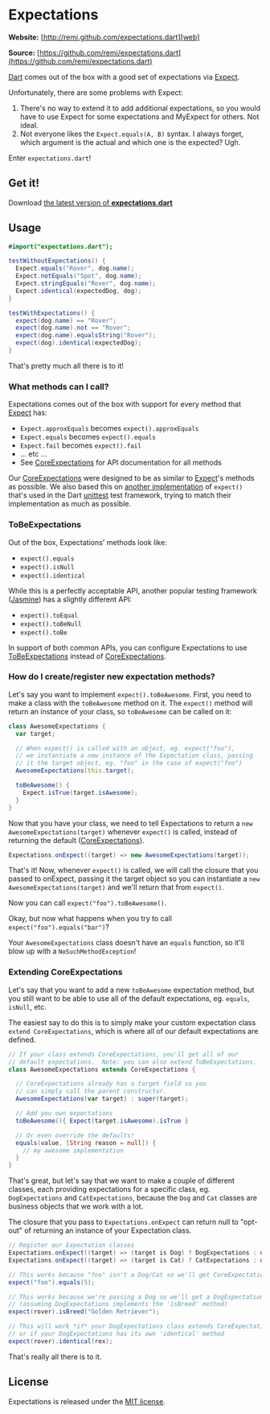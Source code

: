 # Expectations

**Website:** [http://remi.github.com/expectations.dart][web]

**Source:** [https://github.com/remi/expectations.dart](https://github.com/remi/expectations.dart)

[Dart][] comes out of the box with a good set of expectations via [Expect][].

Unfortunately, there are some problems with Expect:

 1. There's no way to extend it to add additional expectations, so you would have to 
use Expect for some expectations and MyExpect for others.  Not ideal.
 2. Not everyone likes the `Expect.equals(A, B)` syntax.  I always forget, which 
argument is the actual and which one is the expected?  Ugh.

Enter `expectations.dart`!

## Get it!

Download [the latest version of **expectations.dart**][latest]

## Usage

```actionscript
#import("expectations.dart");

testWithoutExpectations() {
  Expect.equals("Rover", dog.name);
  Expect.notEquals("Spot", dog.name);
  Expect.stringEquals("Rover", dog.name);
  Expect.identical(expectedDog, dog);
}

testWithExpectations() {
  expect(dog.name) == "Rover";
  expect(dog.name).not == "Rover";
  expect(dog.name).equalsString("Rover");
  expect(dog).identical(expectedDog);
}
```

That's pretty much all there is to it!

### What methods can I call?

Expectations comes out of the box with support for every method that [Expect][] has:

 * `Expect.approxEquals` becomes `expect().approxEquals`
 * `Expect.equals` becomes `expect().equals`
 * `Expect.fail` becomes `expect().fail`
 * ... etc ...
 * See [CoreExpectations][] for API documentation for all methods

Our [CoreExpectations][] were designed to be as similar to [Expect][]'s methods as possible. 
We also based this on [another implementation][unittest_expect] of `expect()` that's used in the Dart [unittest][] 
test framework, trying to match their implementation as much as possible.

### ToBeExpectations

Out of the box, Expectations' methods look like: 

 * `expect().equals`
 * `expect().isNull`
 * `expect().identical`

While this is a perfectly acceptable API, another popular testing framework ([Jasmine][]) has a slightly 
different API:

 * `expect().toEqual`
 * `expect().toBeNull`
 * `expect().toBe`

In support of both common APIs, you can configure Expectations to use [ToBeExpectations][] instead of 
[CoreExpectations][].

### How do I create/register new expectation methods?

Let's say you want to implement `expect().toBeAwesome`.  First, you need to make a class with the `toBeAwesome` 
method on it.  The `expect()` method will return an instance of your class, so `toBeAwesome` can be called on it:

```actionscript
class AwesomeExpectations {
  var target;

  // When expect() is called with an object, eg. expect("foo"), 
  // we instantiate a new instance of the Expectation class, passing 
  // it the target object, eg. "foo" in the case of expect("foo")
  AwesomeExpectations(this.target);

  toBeAwesome() {
    Expect.isTrue(target.isAwesome);
  }
}
```

Now that you have your class, we need to tell Expectations to return a `new AwesomeExpectations(target)` whenever 
`expect()` is called, instead of returning the default ([CoreExpectations][]).

```actionscript
Expectations.onExpect((target) => new AwesomeExpectations(target));
```

That's it!  Now, whenever `expect()` is called, we will call the closure that you passed to onExpect, 
passing it the target object so you can instantiate a `new AwesomeExpectations(target)` and we'll return 
that from `expect()`.

Now you can call `expect("foo").toBeAwesome()`.

Okay, but now what happens when you try to call `expect("foo").equals("bar")`?

Your `AwesomeExpectations` class doesn't have an `equals` function, so it'll blow up with a `NoSuchMethodException`!

### Extending CoreExpectations

Let's say that you want to add a new `toBeAwesome` expectation method, but you still want to be able to use 
all of the default expectations, eg. `equals`, `isNull`, etc.

The easiest say to do this is to simply make your custom expectation class `extend CoreExpectations`, which 
is where all of our default expectations are defined.

```actionscript
// If your class extends CoreExpectations, you'll get all of our 
// default expectations.  Note: you can also extend ToBeExpectations.
class AwesomeExpectations extends CoreExpectations {

  // CoreExpectations already has a target field so you 
  // can simply call the parent constructor.
  AwesomeExpectations(var target) : super(target);

  // Add you own expectations
  toBeAwesome(){ Expect(target.isAwesome).isTrue }

  // Or even override the defaults!
  equals(value, [String reason = null]) {
    // my awesome implementation
  }
}
```

That's great, but let's say that we want to make a couple of different classes, each providing 
expectations for a specific class, eg. `DogExpectations` and `CatExpectations`, because the 
`Dog` and `Cat` classes are business objects that we work with a lot.

The closure that you pass to `Expectations.onExpect` can return null to "opt-out" of returning 
an instance of your Expectation class.

```actionscript
// Register our Expectation classes
Expectations.onExpect((target) => (target is Dog) ? DogExpectations : null);
Expectations.onExpect((target) => (target is Cat) ? CatExpectations : null);

// This works because "foo" isn't a Dog/Cat so we'll get CoreExpectations as usual
expect("foo").equals(5);

// This works because we're passing a Dog so we'll get a DogExpectations
// (assuming DogExpectations implements the 'isBreed' method)
expect(rover).isBreed("Golden Retriever");

// This will work *if* your DogExpectations class extends CoreExpectations 
// or if your DogExpectations has its own 'identical' method
expect(rover).identical(rex);
```

That's really all there is to it.

## License

Expectations is released under the [MIT license][mit].

[latest]:           https://raw.github.com/remi/expectations.dart/master/pkg/expectations.dart
[web]:              http://remi.github.com/expectations.dart
[Dart]:             http://www.dartlang.org/
[Expect]:           http://www.dartlang.org/docs/api/Expect.html#Expect::Expect
[unittest]:         http://code.google.com/p/dart/source/browse/trunk/dart/client/testing/unittest/unittest.dart
[unittest_expect]:  http://code.google.com/p/dart/source/browse/trunk/dart/client/testing/unittest/shared.dart?r=1334#41
[CoreExpectations]: http://remi.github.com/expectations.dart/CoreExpectations.html#CoreExpectations::CoreExpectations
[ToBeExpectations]: http://remi.github.com/expectations.dart/ToBeExpectations.html#ToBeExpectations::ToBeExpectations
[Jasmine]:          http://pivotal.github.com/jasmine/
[mit]:              http://www.opensource.org/licenses/mit-license.php
